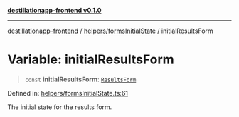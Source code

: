 [**destillationapp-frontend v0.1.0**](../../../README.md)

***

[destillationapp-frontend](../../../modules.md) / [helpers/formsInitialState](../README.md) / initialResultsForm

# Variable: initialResultsForm

> `const` **initialResultsForm**: [`ResultsForm`](../../../types/forms/resultsForm/interfaces/ResultsForm.md)

Defined in: [helpers/formsInitialState.ts:61](https://github.com/DestillApp/main/blob/be94b1d93681946bd573e84cd8381ba32cee62b9/frontend/src/helpers/formsInitialState.ts#L61)

The initial state for the results form.
